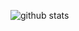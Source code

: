 
![github stats](https://github-readme-stats.vercel.app/api?username=saifabusaleh&show_icons=true&bg_color=fafafa&hide_border=true&line_height=25&title_color=0c0c0d&text_color=141414&hide=["issues"])

<!--
**saifabusaleh/saifabusaleh** is a ✨ _special_ ✨ repository because its `README.md` (this file) appears on your GitHub profile.

Here are some ideas to get you started:

- 🔭 I’m currently working on ...
- 🌱 I’m currently learning ...
- 👯 I’m looking to collaborate on ...
- 🤔 I’m looking for help with ...
- 💬 Ask me about ...
- 📫 How to reach me: ...
- 😄 Pronouns: ...
- ⚡ Fun fact: ...
-->
